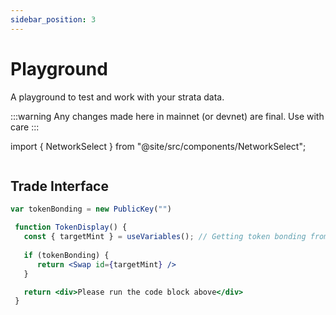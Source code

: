 ```yaml
---
sidebar_position: 3
---
```


# Playground

A playground to test and work with your strata data.

:::warning
Any changes made here in mainnet (or devnet) are final. Use with care
:::

import { NetworkSelect } from "@site/src/components/NetworkSelect";

<NetworkSelect />


```jsx async allowMainnet

```

## Trade Interface

```jsx async
var tokenBonding = new PublicKey("")
```
```jsx live allowMainnet
 function TokenDisplay() {
   const { targetMint } = useVariables(); // Getting token bonding from above code;
   
   if (tokenBonding) {
      return <Swap id={targetMint} />
   }

   return <div>Please run the code block above</div>
 }
```